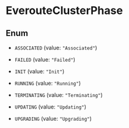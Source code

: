 

# EverouteClusterPhase

## Enum


* `ASSOCIATED` (value: `"Associated"`)

* `FAILED` (value: `"Failed"`)

* `INIT` (value: `"Init"`)

* `RUNNING` (value: `"Running"`)

* `TERMINATING` (value: `"Terminating"`)

* `UPDATING` (value: `"Updating"`)

* `UPGRADING` (value: `"Upgrading"`)



